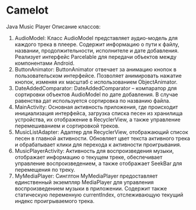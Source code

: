 # Camelot
Java Music Player
Описание классов:
  1) AudioModel:
Класс AudioModel представляет аудио-модель для каждого трека в плеере. Содержит информацию о пути к файлу, названии, продолжительности, исполнителе и дате добавления. Реализует интерфейс Parcelable для передачи объектов между компонентами Android.
  2) ButtonAnimator:
ButtonAnimator отвечает за анимацию кнопок в пользовательском интерфейсе. Позволяет анимировать нажатие кнопок, изменяя их масштаб с использованием ObjectAnimator.
  3) DateAddedComparator:
DateAddedComparator – компаратор для сортировки объектов AudioModel по дате добавления. В случае равенства дат используется сортировка по названию файла.
  4) MainActivity:
Основная активность приложения, где происходит инициализация интерфейса, загрузка списка песен из хранилища устройства, их отображение в RecyclerView, а также управление перемешиванием и сортировкой треков.
 
  5) MusicListAdapter:
Адаптер для RecyclerView, отображающий список песен в главной активности. Обновляет цвет текста активного трека и обрабатывает клики для перехода к активности проигрывания.
  6) MusicPlayerActivity:
Активность для воспроизведения музыки, отображает информацию о текущем треке, обеспечивает управление воспроизведением, а также отображает SeekBar для перемещения по треку.
  7) MyMediaPlayer:
Синглтон MyMediaPlayer предоставляет единственный экземпляр MediaPlayer для управления воспроизведением музыки в приложении. Содержит также статическую переменную currentIndex, отслеживающую текущий индекс проигрываемого трека.
